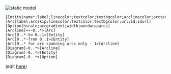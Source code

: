 ![static model](http://www.yuml.me/e7b17d46)

```yuml
[Entity|name*;label;linecolor;textcolor;textbgcolor;arclinecolor;arctextcolor;arctextbgcolor;url;id;idurl]
[Arc|label;arcskip;linecolor;textcolor;textbgcolor;url;id;idurl]
[Option|hscale;arcgradient;width;wordwraparcs]
[Arcline]++-0..*>[Arc]
[Arc]0..*-to 0..1>[Entity]
[Arc]0..*-from 0..1>[Entity]
[Arc]0..* for arc spanning arcs only - 1>[Arcline]
[Diagram]-0..*>[Arcline]
[Diagram]-0..*>[Entity]
[Diagram]-0..*>[Option]
```
(edit [here](http://www.yuml.me/edit/e7b17d46))
